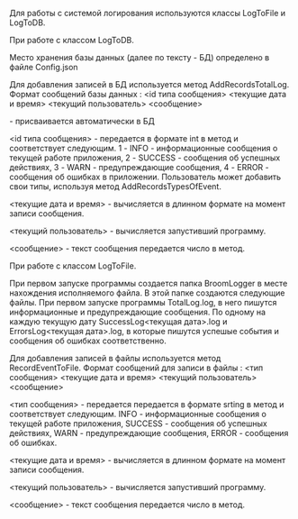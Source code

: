 ﻿Для работы с системой логирования используются классы LogToFile и LogToDB.

При работе с классом LogToDB.

Место хранения базы данных (далее по тексту - БД) определено в файле Config.json

Для добавления записей в БД используется метод AddRecordsTotalLog.
Формат сообщений базы данных :
<id> <id типа сообщения> <текущие дата и время> <текущий пользователь> <сообщение>

<id> - присваивается автоматически в БД

<id типа сообщения>  - передается в формате int в метод и соответствует следующим.
1 - INFO - информационные сообщения о текущей работе приложения,
2 - SUCCESS - сообщения об успешных действиях,
3 - WARN - предупреждающие сообщения,
4 - ERROR - сообщения об ошибках в приложении.
Пользователь может добавить свои типы, используя метод AddRecordsTypesOfEvent.

<текущие дата и время> - вычисляется в длинном формате на момент записи сообщения.

<текущий пользователь> - вычисляется запустивший программу.

<сообщение> - текст сообщения передается число в метод.


При работе с классом LogToFile.

При первом запуске программы создается папка BroomLogger в месте нахождения исполняемого файла.
В этой папке создаются следующие файлы. 
При первом запуске программы TotalLog.log, в него пишутся информационные и предупреждающие сообщения.
По одному на каждую текущую дату SuccessLog<текущая дата>.log и ErrorsLog<текущая дата>.log, 
в которые пишутся успешые события и сообщения об ошибках соответственно.

Для добавления записей в файлы используется метод RecordEventToFile.
Формат сообщений для записи в файлы :
<тип сообщения> <текущие дата и время> <текущий пользователь> <сообщение>

<тип сообщения>  - передается передается в формате srting в метод и соответствует следующим.
INFO - информационные сообщения о текущей работе приложения,
SUCCESS - сообщения об успешных действиях,
WARN - предупреждающие сообщения,
ERROR - сообщения об ошибках. 

<текущие дата и время> - вычисляется в длинном формате на момент записи сообщения.

<текущий пользователь> - вычисляется запустивший программу.

<сообщение> - текст сообщения передается число в метод.